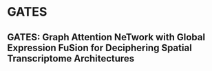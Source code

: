 # GATES
## GATES: Graph Attention NeTwork with Global Expression FuSion for Deciphering Spatial Transcriptome Architectures
